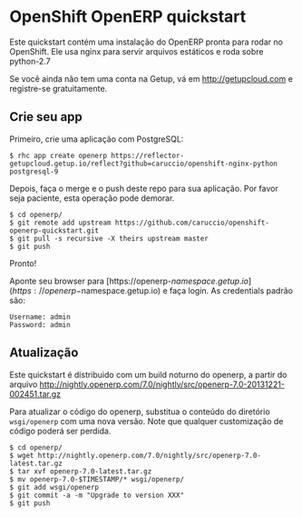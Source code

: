 # OpenShift OpenERP quickstart

Este quickstart contém uma instalação do OpenERP pronta para rodar no OpenShift. Ele usa nginx para servir arquivos estáticos e roda sobre python-2.7

Se você ainda não tem uma conta na Getup, vá em http://getupcloud.com e registre-se gratuitamente.

## Crie seu app

Primeiro, crie uma aplicação com PostgreSQL:

```
$ rhc app create openerp https://reflector-getupcloud.getup.io/reflect?github=caruccio/openshift-nginx-python postgresql-9
```

Depois, faça o merge e o push deste repo para sua aplicação. Por favor seja paciente, esta operação pode demorar. 

```
$ cd openerp/
$ git remote add upstream https://github.com/caruccio/openshift-openerp-quickstart.git
$ git pull -s recursive -X theirs upstream master
$ git push
```

Pronto!

Aponte seu browser para [https://openerp-$namespace.getup.io](https://openerp-$namespace.getup.io) e faça login.
As credentials padrão são:

```
Username: admin
Password: admin
```

## Atualização

Este quickstart é distribuido com um build noturno do openerp, a partir do arquivo  http://nightly.openerp.com/7.0/nightly/src/openerp-7.0-20131221-002451.tar.gz

Para atualizar o código do openerp, substitua o conteúdo do diretório `wsgi/openerp` com uma nova versão. Note que qualquer customização de código poderá ser perdida.

```
$ cd openerp/
$ wget http://nightly.openerp.com/7.0/nightly/src/openerp-7.0-latest.tar.gz
$ tar xvf openerp-7.0-latest.tar.gz
$ mv openerp-7.0-$TIMESTAMP/* wsgi/openerp/
$ git add wsgi/openerp
$ git commit -a -m "Upgrade to version XXX"
$ git push
```
